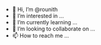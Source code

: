 - 👋 Hi, I’m @rounith
- 👀 I’m interested in ...
- 🌱 I’m currently learning ...
- 💞️ I’m looking to collaborate on ...
- 📫 How to reach me ...

<!---
rounith/rounith is a ✨ special ✨ repository because its `README.md` (this file) appears on your GitHub profile.
You can click the Preview link to take a look at your changes.
--->
